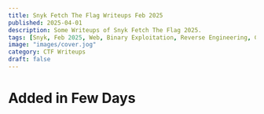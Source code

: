 ```yaml
---
title: Snyk Fetch The Flag Writeups Feb 2025
published: 2025-04-01
description: Some Writeups of Snyk Fetch The Flag 2025.
tags: [Snyk, Feb 2025, Web, Binary Exploitation, Reverse Engineering, Crypto, Foreniscs, Scriping/Programming]
image: "images/cover.jog"
category: CTF Writeups
draft: false
---
```



# Added in Few Days
